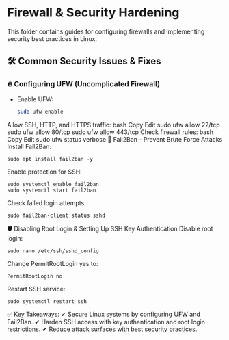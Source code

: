 # **Firewall & Security Hardening**  

This folder contains guides for configuring firewalls and implementing security best practices in Linux.  

## **🛠 Common Security Issues & Fixes**  

### 🔥 **Configuring UFW (Uncomplicated Firewall)**  
- Enable UFW:  
  ```bash
  sudo ufw enable
Allow SSH, HTTP, and HTTPS traffic:
bash
Copy
Edit
sudo ufw allow 22/tcp
sudo ufw allow 80/tcp
sudo ufw allow 443/tcp
Check firewall rules:
bash
Copy
Edit
sudo ufw status verbose
🔐 Fail2Ban - Prevent Brute Force Attacks
Install Fail2Ban:
```
sudo apt install fail2ban -y
```
Enable protection for SSH:
```
sudo systemctl enable fail2ban
sudo systemctl start fail2ban
```
Check failed login attempts:
```
sudo fail2ban-client status sshd
```
🛡 Disabling Root Login & Setting Up SSH Key Authentication
Disable root login:
```
sudo nano /etc/ssh/sshd_config
```
Change PermitRootLogin yes to:
```
PermitRootLogin no
```
Restart SSH service:
```
sudo systemctl restart ssh
```

✅ Key Takeaways:
✔ Secure Linux systems by configuring UFW and Fail2Ban.
✔ Harden SSH access with key authentication and root login restrictions.
✔ Reduce attack surfaces with best security practices.
